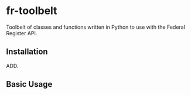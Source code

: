 # fr-toolbelt

Toolbelt of classes and functions written in Python to use with the Federal Register API.

## Installation

ADD.

## Basic Usage
